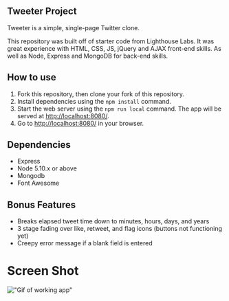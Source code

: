 ## Tweeter Project

Tweeter is a simple, single-page Twitter clone.

This repository was built off of starter code from Lighthouse Labs. It was great experience with HTML, CSS, JS, jQuery and AJAX front-end skills. As well as Node, Express and MongoDB for back-end skills.

## How to use

1. Fork this repository, then clone your fork of this repository.
2. Install dependencies using the `npm install` command.
3. Start the web server using the `npm run local` command. The app will be served at <http://localhost:8080/>.
4. Go to <http://localhost:8080/> in your browser.

## Dependencies

- Express
- Node 5.10.x or above
- Mongodb
- Font Awesome

## Bonus Features

- Breaks elapsed tweet time down to minutes, hours, days, and years
- 3 stage fading over like, retweet, and flag icons (buttons not functioning yet)
- Creepy error message if a blank field is entered


# Screen Shot

!["Gif of working app"](https://github.com/cbot83/tweeter/blob/master/Docs/Tweeter%20Gif%201.gif)

